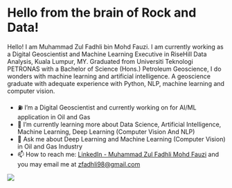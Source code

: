 # Hello from the brain of Rock and Data!

Hello! 
I am Muhammad Zul Fadhli bin Mohd Fauzi. I am currently working as a Digital Geoscientist and Machine Learning Executive in RiseHill Data Analysis, Kuala Lumpur, MY. Graduated from Universiti Teknologi PETRONAS with a Bachelor of Science (Hons.) Petroleum Geoscience, I do wonders with machine learning and artificial intelligence. A geoscience graduate with adequate experience with Python, NLP, machine learning and computer vision.


- ⛽ I’m a Digital Geoscientist and currently working on for AI/ML application in Oil and Gas
- 🌱 I’m currently learning more about Data Science, Artificial Intelligence, Machine Learning, Deep Learning (Computer Vision And NLP)
- 💬 Ask me about Deep Learning and Machine Learning (Computer Vision) in Oil and Gas Industry
- 📫 How to reach me: [LinkedIn - Muhammad Zul Fadhli Mohd Fauzi](https://www.linkedin.com/in/zulfadhlifauzi/) and you may email me at [zfadhli98@gmail.com](zfadhli98@gmail.com)


<div id="over" style="position:absolute; width:200%; height:100%">
<img src = "https://github-readme-stats.vercel.app/api?username=JowlFadhli&&show_icons=true&title_color=ffffff&icon_color=ffdb58&text_color=daf7dc&bg_color=151515">
</div>

